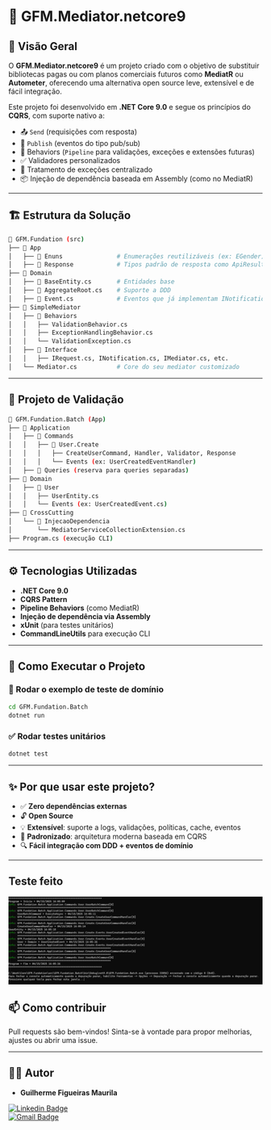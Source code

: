 # 🧩 GFM.Mediator.netcore9

## 📖 Visão Geral

O **GFM.Mediator.netcore9** é um projeto criado com o objetivo de substituir bibliotecas pagas ou com planos comerciais futuros como **MediatR** ou **Autometer**, oferecendo uma alternativa open source leve, extensível e de fácil integração.

Este projeto foi desenvolvido em **.NET Core 9.0** e segue os princípios do **CQRS**, com suporte nativo a:

- 📤 `Send` (requisições com resposta)
- 📣 `Publish` (eventos do tipo pub/sub)
- 🧪 Behaviors (`Pipeline` para validações, exceções e extensões futuras)
- ✅ Validadores personalizados
- 🧲 Tratamento de exceções centralizado
- 📦 Injeção de dependência baseada em Assembly (como no MediatR)

---

## 🏗 Estrutura da Solução

```bash
📂 GFM.Fundation (src)
├── 📂 App
│   ├── 📂 Enuns               # Enumerações reutilizáveis (ex: EGender)
│   ├── 📂 Response            # Tipos padrão de resposta como ApiResult, BaseResponse
├── 📂 Domain
│   ├── 📂 BaseEntity.cs       # Entidades base
│   ├── 📂 AggregateRoot.cs    # Suporte a DDD
│   ├── 📂 Event.cs            # Eventos que já implementam INotification
├── 📂 SimpleMediator
│   ├── 📂 Behaviors
│   │   ├── ValidationBehavior.cs
│   │   ├── ExceptionHandlingBehavior.cs
│   │   └── ValidationException.cs
│   ├── 📂 Interface
│   │   ├── IRequest.cs, INotification.cs, IMediator.cs, etc.
│   └── Mediator.cs           # Core do seu mediator customizado
```

---

## 🧪 Projeto de Validação

```bash
📂 GFM.Fundation.Batch (App)
├── 📂 Application
│   ├── 📂 Commands
│   │   ├── 📂 User.Create
│   │   │   ├── CreateUserCommand, Handler, Validator, Response
│   │   │   └── Events (ex: UserCreatedEventHandler)
│   ├── 📂 Queries (reserva para queries separadas)
├── 📂 Domain
│   ├── 📂 User
│   │   ├── UserEntity.cs
│   │   └── Events (ex: UserCreatedEvent.cs)
├── 📂 CrossCutting
│   └── 📂 InjecaoDependencia
│       └── MediatorServiceCollectionExtension.cs
├── Program.cs (execução CLI)
```

---

## ⚙️ Tecnologias Utilizadas

- **.NET Core 9.0**
- **CQRS Pattern**
- **Pipeline Behaviors** (como MediatR)
- **Injeção de dependência via Assembly**
- **xUnit** (para testes unitários)
- **CommandLineUtils** para execução CLI

---

## 🚀 Como Executar o Projeto

### 🧪 Rodar o exemplo de teste de domínio

```bash
cd GFM.Fundation.Batch
dotnet run
```

### ✅ Rodar testes unitários

```bash
dotnet test
```

---

## ✨ Por que usar este projeto?

- ✅ **Zero dependências externas**
- 🔓 **Open Source**
- 💡 **Extensível**: suporte a logs, validações, políticas, cache, eventos
- 🔁 **Padronizado**: arquitetura moderna baseada em CQRS
- 🔍 **Fácil integração com DDD + eventos de domínio**

---

## Teste feito 

![alt text](image.png)


## 📫 Como contribuir

Pull requests são bem-vindos! Sinta-se à vontade para propor melhorias, ajustes ou abrir uma issue.

---

## 👨‍💻 Autor

- **Guilherme Figueiras Maurila**

[![Linkedin Badge](https://img.shields.io/badge/-Guilherme_Figueiras_Maurila-blue?style=flat-square&logo=Linkedin&logoColor=white&link=https://www.linkedin.com/in/guilherme-maurila)](https://www.linkedin.com/in/guilherme-maurila)  
[![Gmail Badge](https://img.shields.io/badge/-gfmaurila@gmail.com-c14438?style=flat-square&logo=Gmail&logoColor=white&link=mailto:gfmaurila@gmail.com)](mailto:gfmaurila@gmail.com)
